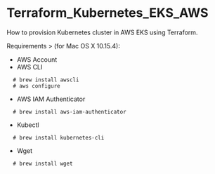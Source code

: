 # Terraform_Kubernetes_EKS_AWS
How to provision Kubernetes cluster in AWS EKS using Terraform.

Requirements > (for Mac OS X 10.15.4):
- AWS Account
- AWS CLI
```
  # brew install awscli
  # aws configure
```
- AWS IAM Authenticator
```
  # brew install aws-iam-authenticator
```
- Kubectl
```
  # brew install kubernetes-cli
```
- Wget
```
  # brew install wget
```
